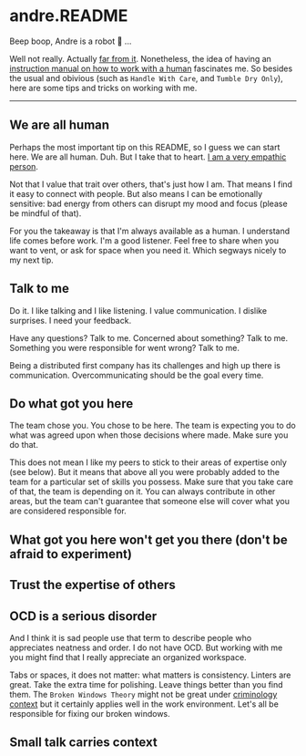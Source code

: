 
# andre.README

Beep boop, Andre is a robot 🤖 ...

Well not really. Actually [far from it](https://en.wikipedia.org/wiki/Peopleware:_Productive_Projects_and_Teams). Nonetheless, the idea of having an [instruction manual on how to work with a human](https://hackernoon.com/12-manager-readmes-from-silicon-valleys-top-tech-companies-26588a660afe) fascinates me. So besides the usual and obivious (such as `Handle With Care`, and `Tumble Dry Only`), here are some tips and tricks on working with me.

---

## We are all human

Perhaps the most important tip on this README, so I guess we can start here. We are all human. Duh. But I take that to heart. <u>I am a very empathic person</u>.

Not that I value that trait over others, that's just how I am. That means I find it easy to connect with people. But also means I can be emotionally sensitive: bad energy from others can disrupt my mood and focus (please be mindful of that).

For you the takeaway is that I'm always available as a human. I understand life comes before work. I'm a good listener. Feel free to share when you want to vent, or ask for space when you need it. Which segways nicely to my next tip.

## Talk to me

Do it. I like talking and I like listening. I value communication. I dislike surprises. I need your feedback.

Have any questions? Talk to me. Concerned about something? Talk to me. Something you were responsible for went wrong? Talk to me.

Being a distributed first company has its challenges and high up there is communication. Overcommunicating should be the goal every time.

## Do what got you here

The team chose you. You chose to be here. The team is expecting you to do what was agreed upon when those decisions where made. Make sure you do that.

This does not mean I like my peers to stick to their areas of expertise only (see below). But it means that above all you were probably added to the team for a particular set of skills you possess. Make sure that you take care of that, the team is depending on it. You can always contribute in other areas, but the team can't guarantee that someone else will cover what you are considered responsible for.

## What got you here won't get you there (don't be afraid to experiment)

## Trust the expertise of others

## OCD is a serious disorder

And I think it is sad people use that term to describe people who appreciates neatness and order. I do not have OCD. But working with me you might find that I really appreciate an organized workspace.

Tabs or spaces, it does not matter: what matters is consistency. Linters are great. Take the extra time for polishing. Leave things better than you find them. The `Broken Windows Theory` might not be great under [criminology context](https://en.wikipedia.org/wiki/Broken_windows_theory#Criticism) but it certainly applies well in the work environment. Let's all be responsible for fixing our broken windows.

## Small talk carries context